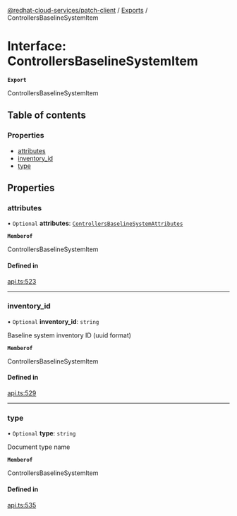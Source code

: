 [@redhat-cloud-services/patch-client](../README.md) / [Exports](../modules.md) / ControllersBaselineSystemItem

# Interface: ControllersBaselineSystemItem

**`Export`**

ControllersBaselineSystemItem

## Table of contents

### Properties

- [attributes](ControllersBaselineSystemItem.md#attributes)
- [inventory\_id](ControllersBaselineSystemItem.md#inventory_id)
- [type](ControllersBaselineSystemItem.md#type)

## Properties

### attributes

• `Optional` **attributes**: [`ControllersBaselineSystemAttributes`](ControllersBaselineSystemAttributes.md)

**`Memberof`**

ControllersBaselineSystemItem

#### Defined in

[api.ts:523](https://github.com/RedHatInsights/javascript-clients/blob/main/packages/patch/api.ts#L523)

___

### inventory\_id

• `Optional` **inventory\_id**: `string`

Baseline system inventory ID (uuid format)

**`Memberof`**

ControllersBaselineSystemItem

#### Defined in

[api.ts:529](https://github.com/RedHatInsights/javascript-clients/blob/main/packages/patch/api.ts#L529)

___

### type

• `Optional` **type**: `string`

Document type name

**`Memberof`**

ControllersBaselineSystemItem

#### Defined in

[api.ts:535](https://github.com/RedHatInsights/javascript-clients/blob/main/packages/patch/api.ts#L535)
